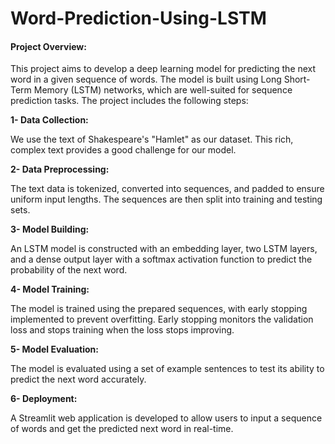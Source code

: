 # Word-Prediction-Using-LSTM

#### Project Overview:

This project aims to develop a deep learning model for predicting the next word in a given sequence of words. The model is built using Long Short-Term Memory (LSTM) networks, which are well-suited for sequence prediction tasks. The project includes the following steps:

**1- Data Collection:**

 We use the text of Shakespeare's "Hamlet" as our dataset. This rich, complex text provides a good challenge for our model.

**2- Data Preprocessing:**

The text data is tokenized, converted into sequences, and padded to ensure uniform input lengths. The sequences are then split into training and testing sets.

**3- Model Building:**

An LSTM model is constructed with an embedding layer, two LSTM layers, and a dense output layer with a softmax activation function to predict the probability of the next word.

**4- Model Training:**

The model is trained using the prepared sequences, with early stopping implemented to prevent overfitting. Early stopping monitors the validation loss and stops training when the loss stops improving.

**5- Model Evaluation:**

The model is evaluated using a set of example sentences to test its ability to predict the next word accurately.

**6- Deployment:**

A Streamlit web application is developed to allow users to input a sequence of words and get the predicted next word in real-time.
